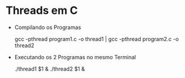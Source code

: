 # Threads em C


- Compilando os Programas 

    gcc -pthread program1.c -o thread1 | gcc -pthread program2.c -o thread2

- Executando os 2 Programas no mesmo Terminal

    ./thread1 $1 & ./thread2 $1 &
